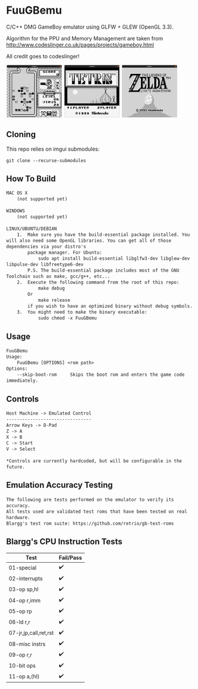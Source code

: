 # FuuGBemu

C/C++ DMG GameBoy emulator using GLFW + GLEW (OpenGL 3.3).

Algorithm for the PPU and Memory Management are taken from http://www.codeslinger.co.uk/pages/projects/gameboy.html

All credit goes to codeslinger!

<img src="images/DrMario.png" width=30% height=30%> <img src="images/Tetris.png" width=30% height=30%> <img src="images/Zelda.png" width=30% height=30%>

## Cloning

This repo relies on imgui submodules:
```
git clone --recurse-submodules
```

## How To Build
    MAC OS X
        (not supported yet)
    
    WINDOWS
        (not supported yet)

    LINUX/UBUNTU/DEBIAN
        1.  Make sure you have the build-essential package installed. You will also need some OpenGL libraries. You can get all of those dependencies via your distro's
            package manager. For Ubuntu:
                sudo apt install build-essential libglfw3-dev libglew-dev libpulse-dev libfreetype6-dev
            P.S. The build-essential package includes most of the GNU Toolchain such as make, gcc/g++, etc...
        2.  Execute the following command from the root of this repo:
                make debug
            Or
                make release
            if you wish to have an optimized binary without debug symbols.
        3.  You might need to make the binary executable:
                sudo chmod -x FuuGBemu

## Usage

    FuuGBemu
    Usage:
        FuuGBemu [OPTIONS] <rom path>
    Options:
        --skip-boot-rom     Skips the boot rom and enters the game code immediately.

## Controls

    Host Machine -> Emulated Control
    --------------------------------
    Arrow Keys -> D-Pad
    Z -> A
    X -> B
    C -> Start
    V -> Select

    *Controls are currently hardcoded, but will be configurable in the future.


## Emulation Accuracy Testing

	The following are tests performed on the emulator to verify its accuracy.
	All tests used are validated test roms that have been tested on real hardware.
	Blargg's test rom suite: https://github.com/retrio/gb-test-roms

## Blargg's CPU Instruction Tests
| Test 		| Fail/Pass |
|------			|-------|
|01-special		| :heavy_check_mark:	|
|02-interrupts		| :heavy_check_mark:	|
|03-op sp,hl		| :heavy_check_mark:	|
|04-op r,imm		| :heavy_check_mark:	|
|05-op rp		| :heavy_check_mark:	|
|06-ld r,r		| :heavy_check_mark:	|
|07-jr,jp,call,ret,rst	| :heavy_check_mark:	|
|08-misc instrs		| :heavy_check_mark:	|
|09-op r,r		| :heavy_check_mark:	|
|10-bit ops		| :heavy_check_mark:	|
|11-op a,(hl)		| :heavy_check_mark:	|
